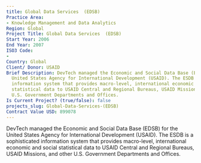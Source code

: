 ```yaml
---
title: Global Data Services  (EDSB)
Practice Area:
- Knowledge Management and Data Analytics
Region: Global
Project Title: Global Data Services  (EDSB)
Start Year: 2006
End Year: 2007
ISO3 Code:
- 
Country: Global
Client/ Donor: USAID
Brief Description: DevTech managed the Economic and Social Data Base (ESDB) for the
  United States Agency for International Development (USAID). The ESDB is a sophisticated
  information system that provides macro-level, international economic and social
  statistical data to USAID Central and Regional Bureaus, USAID Missions, and other
  U.S. Government Departments and Offices.
Is Current Project? (true/false): false
projects_slug: Global-Data-Services-(EDSB)
Contract Value USD: 899078
---
```


DevTech managed the Economic and Social Data Base (EDSB) for the United States Agency for International Development (USAID). The ESDB is a sophisticated information system that provides macro-level, international economic and social statistical data to USAID Central and Regional Bureaus, USAID Missions, and other U.S. Government Departments and Offices.